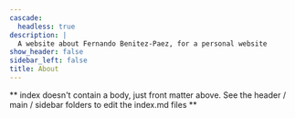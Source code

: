 ```yaml
---
cascade:
  headless: true
description: |
  A website about Fernando Benitez-Paez, for a personal website
show_header: false
sidebar_left: false
title: About
---
```


** index doesn't contain a body, just front matter above.
See the header / main / sidebar folders to edit the index.md files **

